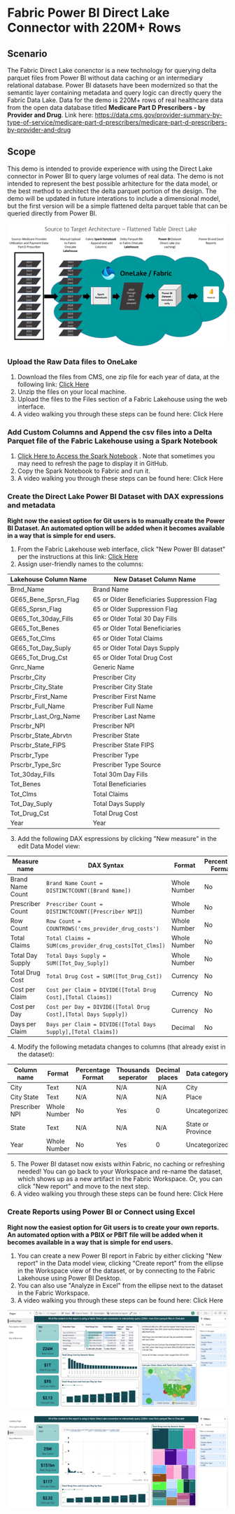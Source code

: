 # Fabric Power BI Direct Lake Connector with 220M+ Rows


## Scenario
The Fabric Direct Lake conenctor is a new technology for querying delta parquet files from Power BI without data caching or an intermediary relational database. Power BI datasets have been modernized so that the semantic layer containing metadata and query logic can directly query the Fabric Data Lake. Data for the demo is 220M+ rows of real healthcare data from the open data database titled **Medicare Part D Prescribers - by Provider and Drug**. Link here: https://data.cms.gov/provider-summary-by-type-of-service/medicare-part-d-prescribers/medicare-part-d-prescribers-by-provider-and-drug 

## Scope
This demo is intended to provide experience with using the Direct Lake connector in Power BI to query large volumes of real data. The demo is not intended to represent the best possible arhitecture for the data model, or the best method to architect the delta parquet portion of the design. The demo will be updated in future interations to include a dimensional model, but the first version will be a simple flattened delta parquet table that can be queried directly from Power BI. 

![analytics-bi-directlake](./Images/DirectLake_Architecture.png) 

### Upload the Raw Data files to OneLake
1. Download the files from CMS, one zip file for each year of data, at the following link: [Click Here](https://data.cms.gov/provider-summary-by-type-of-service/medicare-part-d-prescribers/medicare-part-d-prescribers-by-provider-and-drug)
2. Unzip the files on your local machine.
3. Upload the files to the Files section of a Fabric Lakehouse using the web interface.
4. A video walking you through these steps can be found here: Click Here

### Add Custom Columns and Append the csv files into a Delta Parquet file of the Fabric Lakehouse using a Spark Notebook
1. [Click Here to Access the Spark Notebook](./Load%20CMS%20Medicare%20Part%20D%20Data.ipynb) . Note that sometimes you may need to refresh the page to display it in GitHub.
2. Copy the Spark Notebook to Fabric and run it.
3. A video walking you through these steps can be found here: Click Here

### Create the Direct Lake Power BI Dataset with DAX expressions and metadata
**Right now the easiest option for Git users is to manually create the Power BI Dataset. An automated option will be added when it becomes available in a way that is simple for end users.**
1. From the Fabric Lakehouse web interface, click "New Power BI dataset" per the instructions at this link: [Click Here](https://learn.microsoft.com/en-us/power-bi/enterprise/directlake-overview#to-create-a-basic-direct-lake-dataset-for-your-lakehouse)
2. Assign user-friendly names to the columns:

 | Lakehouse Column Name | New Dataset Column Name | 
 | --------------------- | ----------------------- | 
 | Brnd_Name | Brand Name | 
 | GE65_Bene_Sprsn_Flag | 65 or Older Beneficiaries Suppression Flag | 
 | GE65_Sprsn_Flag | 65 or Older Suppression Flag | 
 | GE65_Tot_30day_Fills | 65 or Older Total 30 Day Fills | 
 | GE65_Tot_Benes | 65 or Older Total Beneficiaries | 
 | GE65_Tot_Clms | 65 or Older Total Claims | 
 | GE65_Tot_Day_Suply | 65 or Older Total Days Supply | 
 | GE65_Tot_Drug_Cst | 65 or Older Total Drug Cost | 
 | Gnrc_Name | Generic Name |
 | Prscrbr_City | Prescriber City | 
 | Prscrbr_City_State | Prescriber City State | 
 | Prscrbr_First_Name | Prescriber First Name | 
 | Prscrbr_Full_Name | Prescriber Full Name | 
 | Prscrbr_Last_Org_Name | Prescriber Last Name | 
 | Prscrbr_NPI | Prescriber NPI | 
 | Prscrbr_State_Abrvtn | Prescriber State | 
 | Prscrbr_State_FIPS | Prescriber State FIPS | 
 | Prscrbr_Type | Prescriber Type | 
 | Prscrbr_Type_Src | Prescriber Type Source | 
 | Tot_30day_Fills | Total 30m Day Fills | 
 | Tot_Benes | Total Beneficiaries | 
 | Tot_Clms | Total Claims | 
 | Tot_Day_Suply | Total Days Supply | 
 | Tot_Drug_Cst | Total Drug Cost | 
 | Year | Year | 
 
3. Add the following DAX espressions by clicking "New measure" in the edit Data Model view:

 | Measure name | DAX Syntax | Format | Percentage Format | Thousands seperator | Decimal places | Data category | 
 | ------------ | ---------- | ------ | ----------------- | ------------------- | -------------- | ------------- |
 | Brand Name Count | `Brand Name Count = DISTINCTCOUNT([Brand Name])` | Whole Number | No | Yes | 0 | Uncategorized | 
 | Prescriber Count | `Prescriber Count = DISTINCTCOUNT([Prescriber NPI]`) | Whole Number | No | Yes | 0 | Uncategorized | 
 | Row Count | `Row Count = COUNTROWS('cms_provider_drug_costs')` | Whole Number | No | Yes | 0 | Uncategorized | 
 | Total Claims | `Total Claims = SUM(cms_provider_drug_costs[Tot_Clms])` | Whole Number | No | Yes | 0 | Uncategorized | 
 | Total Day Supply | `Total Days Supply = SUM([Tot_Day_Suply])` | Whole Number | No | Yes | 0 | Uncategorized | 
 | Total Drug Cost | `Total Drug Cost = SUM([Tot_Drug_Cst])` | Currency | No | Yes | 0 | Uncategorized | 
 | Cost per Claim | `Cost per Claim = DIVIDE([Total Drug Cost],[Total Claims])` | Currency | No | Yes | 0 | Uncategorized | 
 | Cost per Day | `Cost per Day = DIVIDE([Total Drug Cost],[Total Days Supply])` | Currency | No | Yes | 2 | Uncategorized | 
 | Days per Claim | `Days per Claim = DIVIDE([Total Days Supply],[Total Claims])` | Decimal | No | Yes | 1 | Uncategorized | 
  
4. Modify the following metadata changes to columns (that already exist in the dataset):

| Column name | Format | Percentage Format | Thousands seperator | Decimal places | Data category | 
 | ---------- | ------ | ----------------- | ------------------- | -------------- | ------------- |
 | City | Text | N/A | N/A | N/A | City | 
 | City State | Text | N/A | N/A | N/A | Place | 
 | Prescriber NPI | Whole Number | No | Yes | 0 | Uncategorized | 
 | State | Text | N/A | N/A | N/A | State or Province | 
 | Year | Whole Number | No | Yes | 0 | Uncategorized | 

5. The Power BI dataset now exists within Fabric, no caching or refreshing needed! You can go back to your Workspace and re-name the dataset, which shows up as a new artifact in the Fabric Workspace. Or, you can click "New report" and move to the next step.
6. A video walking you through these steps can be found here: Click Here

### Create Reports using Power BI or Connect using Excel
**Right now the easiest option for Git users is to create your own reports. An automated option with a PBIX or PBIT file will be added when it becomes available in a way that is simple for end users.**

1. You can create a new Power BI report in Fabric by either clicking "New report" in the Data model view, clicking "Create report" from the ellipse in the Workspace view of the dataset, or by connecting to the Fabric Lakehouse using Power BI Desktop.
2. You can also use "Analyze in Excel" from the ellipse next to the dataset in the Fabric Workspace.
3. A video walking you through these steps can be found here: Click Here

![analytics-bi-directlake](./Images/DirectLake_PBI_Landing.png) 

![analytics-bi-directlake](./Images/DirectLake_PBI_QA.png) 

